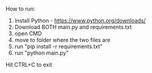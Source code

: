 How to run:

1. Install Python - https://www.python.org/downloads/
2. Download BOTH main.py and requirements.txt
2. open CMD
3. move to folder where the two files are
4. run "pip install -r requirements.txt"
5. run "python main.py"

Hit CTRL+C to exit

